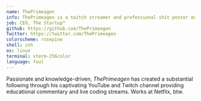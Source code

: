 ```yaml
---
name: ThePrimeagen
info: ThePrimeagen is a twitch streamer and professional shit poster on twitter that enjoys making productivity tools for developers
job: CEO, The Startup™
github: https://github.com/ThePrimeagen
Twitter: https://twitter.com/ThePrimeagen
colorscheme: rosepine
shell: zsh
os: linux
terminal: xterm-256color
language: foul
---
```


Passionate and knowledge-driven, <em>ThePrimeagen</em> has created a
substantial following through his captivating YouTube and Twitch channel
providing educational commentary and live coding streams. Works at
Netflix, btw.
